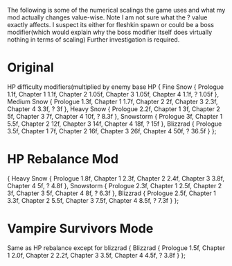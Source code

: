 The following is some of the numerical scalings the game uses and what my mod actually changes value-wise. Note I am not sure what the ? value exactly affects. I suspect its either for fleshkin spawn or could be a boss modifier(which would explain why the boss modifier itself does virtually nothing in terms of scaling) Further investigation is required. 

# Original

HP difficulty modifiers(multiplied by enemy base HP
{
	Fine Snow
	{
		Prologue 1.1f,
		Chapter 1 1.1f,
		Chapter 2 1.05f,
		Chapter 3 1.05f,
		Chapter 4 1.1f,
		? 1.05f
	},
	Medium Snow
	{
		Prologue 1.3f,
		Chapter 1 1.7f,
		Chapter 2 2f,
		Chapter 3 2.3f,
		Chapter 4 3.3f,
		? 3f
	},
	Heavy Snow
	{
		Prologue 2.2f,
		Chapter 1 3f,
		Chapter 2 5f,
		Chapter 3 7f,
		Chapter 4 10f,
		? 8.3f
	},
	Snowstorm
	{
		Prologue 3f,
		Chapter 1 5.5f,
		Chapter 2 12f,
		Chapter 3 14f,
		Chapter 4 18f,
		? 15f
	},
	Blizzrad
	{
		Prologue 3.5f,
		Chapter 1 7f,
		Chapter 2 16f,
		Chapter 3 26f,
		Chapter 4 50f,
		? 36.5f
	}
};

# HP Rebalance Mod

{
	Heavy Snow
	{
		Prologue 1.8f,
		Chapter 1 2.3f,
		Chapter 2 2.4f,
		Chapter 3 3.8f,
		Chapter 4 5f,
		? 4.8f
	},
	Snowstorm
	{
		Prologue 2.3f,
		Chapter 1 2.5f,
		Chapter 2 3f,
		Chapter 3 5f,
		Chapter 4 8f,
		? 6.3f
	},
	Blizzrad
	{
		Prologue 2.5f,
		Chapter 1 3.3f,
		Chapter 2 5.5f,
		Chapter 3 7.5f,
		Chapter 4 8.5f,
		? 7.3f
	}
};

# Vampire Survivors Mode
Same as HP rebalance except for blizzrad
{
	Blizzrad
	{
		Prologue 1.5f,
		Chapter 1 2.0f,
		Chapter 2 2.2f,
		Chapter 3 3.5f,
		Chapter 4 4.5f,
		? 3.8f
	}
};
